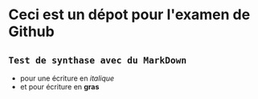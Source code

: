 # Ceci est un dépot pour l'examen de Github
## `Test de synthase avec du MarkDown `
- pour une écriture en *italique*
- et pour écriture en **gras**

